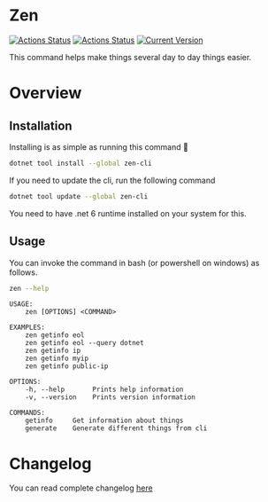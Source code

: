 # Zen
[![Actions Status](https://github.com/WajahatAliAbid/zen-cli/workflows/.NET%20Core%20Build/badge.svg?branch=main)](https://github.com/WajahatAliAbid/zen-cli/actions) [![Actions Status](https://github.com/WajahatAliAbid/zen-cli/workflows/.NET%20Core%20Publish/badge.svg)](https://github.com/WajahatAliAbid/zen-cli/actions) [![Current Version](https://img.shields.io/badge/Version-1.3.0-brightgreen?logo=nuget&labelColor=30363D)](./CHANGELOG.md#130--2022-04-19)

This command helps make things several day to day things easier.

# Overview
## Installation
Installing is as simple as running this command 🤟
```bash
dotnet tool install --global zen-cli
```
If you need to update the cli, run the following command
```bash
dotnet tool update --global zen-cli
```
You need to have .net 6 runtime installed on your system for this.

## Usage
You can invoke the command in bash (or powershell on windows) as follows.
```bash
zen --help
```

```
USAGE:
    zen [OPTIONS] <COMMAND>

EXAMPLES:
    zen getinfo eol
    zen getinfo eol --query dotnet
    zen getinfo ip
    zen getinfo myip
    zen getinfo public-ip

OPTIONS:
    -h, --help       Prints help information   
    -v, --version    Prints version information

COMMANDS:
    getinfo     Get information about things      
    generate    Generate different things from cli
```
# Changelog
You can read complete changelog [here](./CHANGELOG.md)